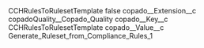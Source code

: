 <?xml version="1.0" encoding="UTF-8"?>
<CustomMetadata xmlns="http://soap.sforce.com/2006/04/metadata" xmlns:xsi="http://www.w3.org/2001/XMLSchema-instance" xmlns:xsd="http://www.w3.org/2001/XMLSchema">
    <label>CCHRulesToRulesetTemplate</label>
    <protected>false</protected>
    <values>
        <field>copado__Extension__c</field>
        <value xsi:type="xsd:string">copadoQuality__Copado_Quality</value>
    </values>
    <values>
        <field>copado__Key__c</field>
        <value xsi:type="xsd:string">CCHRulesToRulesetTemplate</value>
    </values>
    <values>
        <field>copado__Value__c</field>
        <value xsi:type="xsd:string">Generate_Ruleset_from_Compliance_Rules_1</value>
    </values>
</CustomMetadata>
